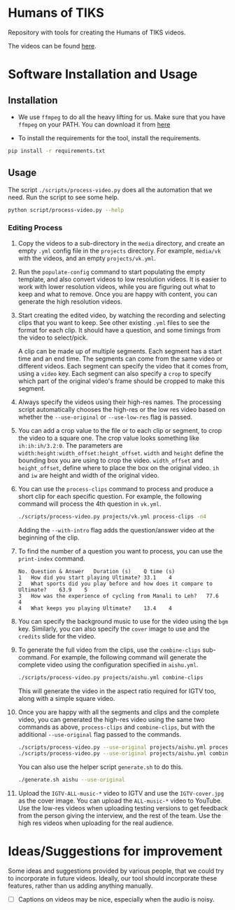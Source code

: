 # Humans of TIKS

Repository with tools for creating the Humans of TIKS videos.

The videos can be found [here](https://www.youtube.com/playlist?list=PLo98-81j1ocKx7DsxOYNavJx9vmcL0oWx).

# Software Installation and Usage

## Installation

-   We use `ffmpeg` to do all the heavy lifting for us. Make sure that you have
    `ffmpeg` on your PATH. You can download it from
    [here](https://www.ffmpeg.org/download.html)

-   To install the requirements for the tool, install the requirements.

```sh
pip install -r requirements.txt
```

## Usage

The script `./scripts/process-video.py` does all the automation that we need.
Run the script to see some help.

```sh
python script/process-video.py --help
```

### Editing Process

1.  Copy the videos to a sub-directory in the `media` directory, and create an
    empty `.yml` config file in the `projects` directory. For example,
    `media/vk` with the videos, and an empty `projects/vk.yml`.

1.  Run the `populate-config` command to start populating the empty template,
    and also convert videos to low resolution videos. It is easier to work with
    lower resolution videos, while you are figuring out what to keep and what to
    remove. Once you are happy with content, you can generate the high
    resolution videos.

1.  Start creating the edited video, by watching the recording and selecting
    clips that you want to keep. See other existing `.yml` files to see the
    format for each clip. It should have a question, and some timings from the
    video to select/pick.

    A clip can be made up of multiple segments. Each segment has a start time
    and an end time. The segments can come from the same video or different
    videos. Each segment can specify the video that it comes from, using a
    `video` key. Each segment can also specify a `crop` to specify which part of
    the original video's frame should be cropped to make this segment.

1.  Always specify the videos using their high-res names. The processing script
    automatically chooses the high-res or the low res video based on whether the
    `--use-original` or `--use-low-res` flag is passed.

1.  You can add a crop value to the file or to each clip or segment, to crop the
    video to a square one. The crop value looks something like `ih:ih:ih/3.2:0`.
    The parameters are `width:height:width_offset:height_offset`. `width` and
    `height` define the bounding box you are using to crop the video.
    `width_offset` and `height_offset`, define where to place the box on the
    original video. `ih` and `iw` are height and width of the original video.

1.  You can use the `process-clips` command to process and produce a short clip
    for each specific question. For example, the following command will process
    the 4th question in `vk.yml`.

    ```sh
    ./scripts/process-video.py projects/vk.yml process-clips -n4
    ```

    Adding the `--with-intro` flag adds the question/answer video at the
    beginning of the clip.

1.  To find the number of a question you want to process, you can use the
    `print-index` command.

    ```tsv
    No.	Question & Answer	Duration (s)	Q time (s)
    1	How did you start playing Ultimate?	33.1	4
    2	What sports did you play before and how does it compare to Ultimate?	63.9	5
    3	How was the experience of cycling from Manali to Leh?	77.6	4
    4	What keeps you playing Ultimate?	13.4	4
    ```

1.  You can specify the background music to use for the video using the `bgm`
    key. Similarly, you can also specify the `cover` image to use and the
    `credits` slide for the video.

1.  To generate the full video from the clips, use the `combine-clips`
    sub-command. For example, the following command will generate the complete
    video using the configuration specified in `aishu.yml`.

    ```sh
    ./scripts/process-video.py projects/aishu.yml combine-clips
    ```

    This will generate the video in the aspect ratio required for IGTV too,
    along with a simple square video.

1.  Once you are happy with all the segments and clips and the complete video,
    you can generated the high-res video using the same two commands as above,
    `process-clips` and `combine-clips`, but with the additional
    `--use-original` flag passed to the commands.

    ```sh
    ./scripts/process-video.py --use-original projects/aishu.yml process-clips
    ./scripts/process-video.py --use-original projects/aishu.yml combine-clips
    ```

    You can also use the helper script `generate.sh` to do this.

    ```sh
    ./generate.sh aishu --use-original
    ```

1.  Upload the `IGTV-ALL-music-*` video to IGTV and use the `IGTV-cover.jpg` as
    the cover image. You can upload the `ALL-music-*` video to YouTube. Use the
    low-res videos when uploading testing versions to get feedback from the
    person giving the interview, and the rest of the team. Use the high res
    videos when uploading for the real audience.

# Ideas/Suggestions for improvement

Some ideas and suggestions provided by various people, that we could try to
incorporate in future videos. Ideally, our tool should incorporate these
features, rather than us adding anything manually.

-   [ ] Captions on videos may be nice, especially when the audio is noisy.
